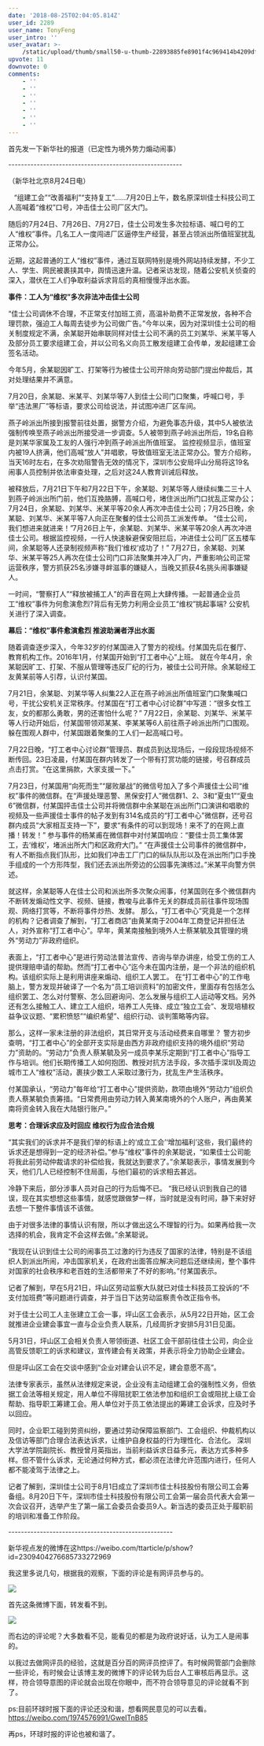 ```yaml
---
date: '2018-08-25T02:04:05.814Z'
user_id: 2289
user_name: TonyFeng
user_intro: ''
user_avatar: >-
    /static/upload/thumb/small50-u-thumb-22893885fe8901f4c969414b4209dfcd320e5c8c9984.png
upvote: 11
downvote: 0
comments:
    - ''
    - ''
    - ''
    - ''
    - ''
    - ''
    - ''
---
```


首先发一下新华社的报道（已定性为境外势力煽动闹事）

\-------------------------------------------------------

（新华社北京8月24日电）​​​​

   “组建工会”“改善福利”“支持复工”……7月20日上午，数名原深圳佳士科技公司工人高喊着“维权”口号，冲击佳士公司厂区大门。

随后的7月24日、7月26日、7月27日，佳士公司发生多次拉标语、喊口号的工人“维权”事件。几名工人一度闯进厂区逼停生产经营，甚至占领派出所值班室扰乱正常办公。

近期，这起普通的工人“维权”事件，通过互联网特别是境外网站持续发酵，不少工人、学生、网民被裹挟其中，舆情迅速升温。记者采访发现，随着公安机关侦查的深入，潜伏在工人们争取利益诉求背后的真相慢慢浮出水面。

**事件：工人为“维权”多次非法冲击佳士公司**

“佳士公司调休不合理，不正常支付加班工资，高温补助费不正常发放，各种不合理罚款，强迫工人每周去徒步为公司做广告。”今年以来，因为对深圳佳士公司的相关制度规定不满，余某聪开始串联同样对佳士公司不满的员工刘某华、米某平等人及部分员工要求组建工会，并以公司名义向员工散发组建工会传单，发起组建工会签名活动。

今年5月，余某聪因旷工、打架等行为被佳士公司开除向劳动部门提出仲裁后，其对处理结果并不满意。

7月20日，余某聪、米某平、刘某华等7人到佳士公司门口聚集，呼喊口号，手举“违法黑厂”等标语，要求公司给说法，并试图冲进厂区车间。

燕子岭派出所接到报警前往处置，据警方介绍，为避免事态升级，其中5人被依法强制传唤至燕子岭派出所接受进一步调查。5人被带到燕子岭派出所后，19名自称是刘某华家属及工友的人强行冲到燕子岭派出所值班室。 监控视频显示，值班室内被19人挤满，他们高喊“放人”并唱歌，导致值班室无法正常办公。警方介绍称，当天16时左右，在多次劝阻警告无效的情况下，深圳市公安局坪山分局将这19名闹事人员控制并依法审查处理，之后对这24人教育训诫后释放。

被释放后，7月21日下午和7月22日下午，余某聪、刘某华等人继续纠集二三十人到燕子岭派出所门前，他们互挽胳膊，高喊口号，堵住派出所门口扰乱正常办公；7月24日，余某聪、刘某华、米某平等20余人再次冲击佳士公司；7月25日晚，余某聪、刘某华、米某平等7人向正在聚餐的佳士公司员工派发传单。 “佳士公司，我们想进来就进来！”7月26日上午，余某聪、刘某华、米某平等20余人再次冲进佳士公司。根据监控视频，一行人快速躲避保安阻拦后，冲进佳士公司厂区五楼车间，余某聪等人还录制视频声称“我们‘维权’成功了！” 7月27日，余某聪、刘某华、米某平等25人再次在佳士公司门口非法聚集并冲入厂内，严重影响公司正常运营秩序，警方抓获25名涉嫌寻衅滋事的嫌疑人，当晚又抓获4名挑头闹事嫌疑人。

一时间，“警察打人”“释放被捕工人”的声音在网上大肆传播。一起普通企业员工“维权”事件为何愈演愈烈?背后有无势力利用企业员工“维权”挑起事端? 公安机关进行了深入调查。

**幕后：“维权”事件愈演愈烈 推波助澜者浮出水面**

随着调查逐步深入，今年32岁的付某国进入了警方的视线。付某国先后在餐厅、教育机构工作。2016年1月，付某国开始到“打工者中心”上班。 就在今年4月，余某聪因旷工、打架、不服从管理等违反厂纪的行为，被佳士公司开除。余某聪经工友黄某前等人引荐，认识付某国。

7月21日，余某聪、刘某华等人纠集22人正在燕子岭派出所值班室门口聚集喊口号，干扰公安机关正常秩序。付某国在“打工者中心讨论群”中写道：“很多女性工友，女的都那么勇敢，男的还害怕什么呢？” 7月22日，余某聪、刘某华、米某平等人行动开始后，付某国带领邓某某、李某某等6人前往燕子岭派出所门口围观。躲在围观人群中，付某国跟着聚集的工人们一起高喊口号。

7月22日晚，“打工者中心讨论群”管理员、群成员到达现场后，一段段现场视频不断传回。23日凌晨，付某国在群内转发了一个带有打赏功能的链接，号召群成员点击打赏。“在这里捐款，大家支援一下。”

7月23日，付某国用“向死而生”“屡败屡战”的微信号加入了多个声援佳士公司“维权”事件的微信群。在“声援处理恶警、黑保安打人”微信群1、2、3和“夏虫1”“夏虫6”微信群，付某国抨击佳士公司并将微信群中余某聪在派出所门口演讲和唱歌的视频及一些声援佳士事件的帖子发到有314名成员的“打工者中心”微信群，还号召群内成员“大家相互支持一下”，要求“有条件的可以到现场！来不了的在网上直播！转发！” 参与事件的杨某甫在微信群中对付某国响应：“要佳士员工集体罢工，去‘维权’，堵派出所大门和区政府大门。” “在声援佳士公司事件的微信群中，有人不断指点我们队形，比如我们冲击工厂门口的纵队队形以及在派出所门口手挽手组成的一个方形阵型，我们还去派出所旁边的公园事先演练过。”米某平向警方供述。

就这样，余某聪等人在佳士公司和派出所多次聚众闹事，付某国则在多个微信群内不断转发煽动性文字、视频、链接，教唆与此事件无关的群成员前往事件现场围观、网络打赏等，不断将事件炒热、发酵。 那么，“打工者中心”究竟是一个怎样的机构？记者调查了解到，“打工者商店”由黄某南于2004年工商登记并担任法人，对外宣称“打工者中心”。早年，黄某南接触到境外人士蔡某毓及其管理的境外“劳动力”非政府组织。

表面上，“打工者中心”是进行劳动法普法宣传、咨询与举办讲座，给受工伤的工人提供理赔申请的帮助。然而“打工者中心”迄今未在国内注册，是一个非法的组织机构。该组织实际上是利用讲座来煽动、组织工人罢工。 在“打工者中心”的工作电脑上，警方发现并破译了一个名为“员工培训资料”的加密文件，里面存有包括怎么组织罢工、怎么对付警察、怎么回避询问、怎么发展与组织工人运动等文档。另外还有怎么接触工人、建立工人组织，培养工人先锋、成立“独立工会”、发现培植权益争议议题、“累积愤怒”“编织希望”、组织行动、谈判策略等内容。

那么，这样一家未注册的非法组织，其日常开支与活动经费来自哪里？ 警方初步查明，“打工者中心”的全部开支实际是由西方非政府组织支持的境外组织“劳动力”资助的。“劳动力”负责人蔡某毓及另一成员李某乐定期到“打工者中心”指导工作与培训。他们长期传播工人如何抱团、教授对抗方法手段，多次插手深圳及周边城市工人“维权”活动，裹挟少数工人采取过激行为，扰乱生产生活秩序。

付某国承认，“劳动力”每年给“打工者中心”提供资助，款项由境外“劳动力”组织负责人蔡某毓负责筹措。“日常费用由劳动力转入黄某南境外的个人账户，再由黄某南将资金转入我在大陆银行账户。”

**思考：合理诉求应及时回应 维权行为应合法合规**

“其实我们的诉求并不是我们举的标语上的‘成立工会’‘增加福利’这些，我们最终的诉求还是想得到一定的经济补偿。”参与“维权”事件的余某聪说，“如果佳士公司能将我此前劳动仲裁请求的补偿给我，我就达到要求了。”余某聪表示，事情发展到今天，他们几人已经控制不住局面，与他们最初的诉求相去甚远。

冷静下来后，部分涉事人员对自己的行为后悔不已。 “我已经认识到我自己的错误，现在其实想想这些事情，就感觉跟做梦一样，当时就是没有时间，静下来好好去想一下整件事情该不该做。

由于对很多法律的事情认识有限，所以才做出这么不理智的行为。如果再给我一次选择的机会，我肯定不会这样去做。”余某聪说。

“我现在认识到佳士公司的闹事员工过激的行为违反了国家的法律，特别是不该组织人到派出所闹，冲击国家机关，在政府出面答应解决问题后还继续闹，整个事件对国家的社会秩序和老百姓的生活都带来了不好的影响。”付某国表示。

记者了解到，早在5月21日，坪山区劳动监察大队就已对佳士科技员工投诉的“不支付加班费”等问题进行调查，并于当日下达劳动监察责令改正指令书。

对于佳士公司工人主张建立工会一事，坪山区工会表示，从5月22日开始，区工会就推进企业建会事宜一直与企业负责人联系，几经周折才安排5月31日见面。

5月31日，坪山区工会相关负责人带领街道、社区工会干部前往佳士公司，向企业高管反馈职工的诉求和建议，宣传建会有关政策，并表示将全力协助企业建会。

但是坪山区工会在交谈中感到“企业对建会认识不足，建会意愿不高”。

法律专家表示，虽然从法律规定来说，企业没有主动组建工会的强制性义务，但依据工会法等相关规定，用人单位不得阻扰职工依法参加和组织工会或阻扰上级工会帮助、指导职工筹建工会。用人单位对于员工依法提出的筹建工会诉求，应及时予以回应。

同时，企业职工碰到劳资纠纷，要通过劳动保障监察部门、工会组织、仲裁机构以及信访等部门合理合法表达诉求，让维护自身权益的行为理性化、合法化。 深圳大学法学院副院长、教授曾月英指出，当前利益诉求日益多元，表达方式多种多样。但不管什么诉求，无论通过何种方式，都必须在法律允许范围内进行，任何人都不能凌驾于法律之上。

记者了解到，深圳佳士公司于8月1日成立了深圳市佳士科技股份有限公司工会筹备组。8月20日下午，深圳市佳士科技股份有限公司工会第一届会员代表大会第一次会议召开，选举产生了第一届工会委员会委员9人。新当选的委员正处于履职前的培训和准备工作阶段。

\----------------------------------------------------

新华视点发的微博在这https://weibo.com/ttarticle/p/show?id=2309404276685733272969

我这里多说几句，根据我的观察，下面的评论是有网评员参与的。

![](https://pincimg.com/posts/124240/2cf6950b2e8fa27798348c9aa07ce547.jpg)

首先这条微博下面，转发看不到。

![](https://pincimg.com/posts/124240/32db827262ffa4431d5dd5e500d2d3b1.jpg)

而右边的评论呢？大多数看不见，能看见的都是为政府说好话，认为工人是闹事的。

以我过去做网评员的经验，这就是百分百的网评员控评了。有时候网管部门会删除一些评论，有时候会让该博主发的微博下的评论转为后台人工审核后再显示。这样，符合领导意图的评论就会出现在你眼中，而不符合领导意见的评论就看不到了。

<a rel="nofollow">ps:目前环球时报下面的评论还没和谐，想看网民意见的可以去看。https://weibo.com/1974576991/GweITnB85</a>

再ps，环球时报的评论也被和谐了。
